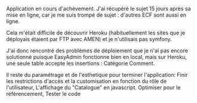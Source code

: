 Application en cours d'achèvement.
J'ai récupéré le sujet 15 jours après sa mise en ligne, car je me suis trompé de sujet : d'autres ECF sont aussi en ligne.

Cela m'était difficile de découvrir Heroku (habituellement les sites que je déployais étaient par FTP avec AMEN) et je n'utilisais pas symfony.

J'ai donc rencontré des problèmes de déploiement que je n'ai pas encore solutionné puisque EasyAdmin fonctionne bien en local, mais sur Heroku, une seule table accepte les insertions : Catégorie Comment.

Il reste du paramétrage et de l'esthetique pour terminer l'application:
Finir les restrictions d'accès et la customisation en fonction du rôle de l'utilisateur,
L'affichage du "Catalogue" en javascript.
Optimiser pour le référencement,
Tester le code


